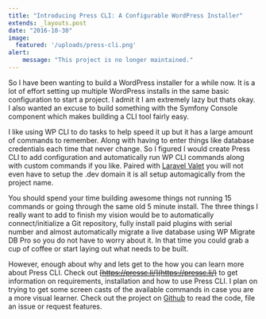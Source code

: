 ```yaml
---
title: "Introducing Press CLI: A Configurable WordPress Installer"
extends: _layouts.post
date: "2016-10-30"
image:
  featured: '/uploads/press-cli.png'
alert:
    message: "This project is no longer maintained."
---
```

So I have been wanting to build a WordPress installer for a while now. It is a lot of effort setting up multiple WordPress installs in the same basic configuration to start a project. I admit it I am extremely lazy but thats okay. I also wanted an excuse to build something with the Symfony Console component which makes building a CLI tool fairly easy.

I like using WP CLI to do tasks to help speed it up but it has a large amount of commands to remember. Along with having to enter things like database credentials each time that never change. So I figured I would create Press CLI to add configuration and automatically run WP CLI commands along with custom commands if you like. Paired with [Laravel Valet](https://laravel.com/docs/valet) you will not even have to setup the .dev domain it is all setup automagically from the project name.

You should spend your time building awesome things not running 15 commands or going through the same old 5 minute install. The three things I really want to add to finish my vision would be to automatically connect/initialize a Git repository, fully install paid plugins with serial number and almost automatically migrate a live database using WP Migrate DB Pro so you do not have to worry about it. In that time you could grab a cup of coffee or start laying out what needs to be built.

However, enough about why and lets get to the how you can learn more about Press CLI. Check out ~~[https://pressc.li/](https://pressc.li/)~~ to get information on requirements, installation and how to use Press CLI. I plan on trying to get some screen casts of the available commands in case you are a more visual learner. Check out the project on [Github](https://github.com/dholloran/press-cli) to read the code, file an issue or request features.
